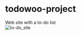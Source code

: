 # todowoo-project
Web site with a to-do list <br>
![to-do_site](https://github.com/EvgBelCP/todowoo-project/assets/102912658/0664d0c9-f99b-494a-a514-01b5ee8707e4)
